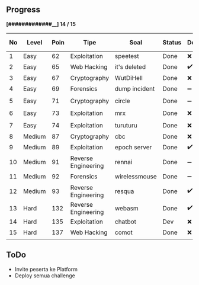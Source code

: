 Progress
--------
**[#############__] 14 / 15**


No | Level     | Poin  | Tipe                   | Soal          | Status | Dockerized | Deployed (PORT/SERVER)| Tested
---|-----------|-------|------------------------|---------------|--------|------------|-----------------------|-------
1  | Easy      | 62    |   Exploitation         | speetest      | Done   | ❌          | ❌ 40062/1             | ❌         
2  | Easy      | 65    |   Web Hacking          | it's deleted  | Done   | ✔️          | ❌ 40065/2             | ❌               
3  | Easy      | 67    |   Cryptography         | WutDiHell     | Done   | ❌          | ❌ 40067/1             | ❌             
4  | Easy      | 69    |   Forensics            | dump incident | Done   | ➖          | ✔️                     | ✔️               
5  | Easy      | 71    |   Cryptography         | circle        | Done   | ➖          | ✔️                     | ✔️             
6  | Easy      | 73    |   Exploitation         | mrx           | Done   | ❌          | ✔️ 40073/1             | ✔️             
7  | Easy      | 74    |   Exploitation         | turuturu      | Done   | ❌          | ✔️ 40074/1             | ✔️             
8  | Medium    | 87    |   Cryptography         | cbc           | Done   | ❌          | ❌ 40087/2             | ❌             
9  | Medium    | 89    |   Exploitation         | epoch server  | Done   | ✔️          | ✔️ 40089/1             | ✔️               
10 | Medium    | 91    |   Reverse Engineering  | rennai        | Done   | ➖          | ✔️                     | ✔️         
11 | Medium    | 92    |   Forensics            | wirelessmouse | Done   | ➖          | ✔️                     | ✔️         
12 | Medium    | 93    |   Reverse Engineering  | resqua        | Done   | ✔️          | ✔️ 40093/1             | ✔️         
13 | Hard      | 132   |   Reverse Engineering  | webasm        | Done   | ✔️          | ✔️ 40132/1             | ✔️           
14 | Hard      | 135   |   Exploitation         | chatbot       | Dev    | ❌          | ❌ 40135/2             | ❌             
15 | Hard      | 137   |   Web Hacking          | comot         | Done   | ❌          | ✔️ 40137/2             | ✔️             

ToDo
--------
- Invite peserta ke  Platform
- Deploy semua challenge

